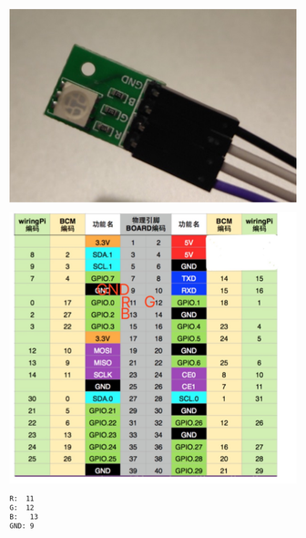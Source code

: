 ![](media/15834094628708.jpg)


![-w654](media/15834097093419.jpg)


```
R:  11
G:  12
B:   13
GND: 9
```



